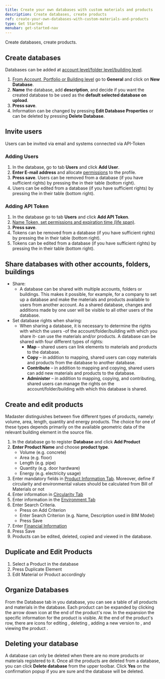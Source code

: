 ```yaml
---
title: Create your own databases with custom materials and products
description: Create databases, create products
ref: create-your-own-databases-with-custom-materials-and-products
type: Get Started
menubar: get-started-nav
---
```


Create databases, create products.

## Create databases

Databases can be added at <a href="../knowledge-base/databases#database-at-different-levels-account--folder--building">account level/folder level/building level</a>.

1. <a href="../knowledge-base/databases#database-at-different-levels-account--folder--building">From Account, Portfolio or Building level</a> go to **General** and click on **New Database**.
2. **Name** the database, add **description**, and decide if you want the created database to be used as the **default selected database on upload**.
3. **Press save**.
4. Information can be changed by pressing **Edit Database Properties** or can be deleted by pressing **Delete Database**.

## Invite users

Users can be invited via email and systems connected via API-Token

### Adding Users

1. In the database, go to tab **Users** and click **Add User**.
2. **Enter E-mail address** and allocate [permissions](../knowledge-base/users.md) to the profile.
3. **Press save**.
Users can be removed from a database (if you have sufficient rights) by pressing the <iconify-icon inline icon='mdi-delete'/> in their table (bottom right).
5. Users can be edited from a database (if you have sufficient rights) by pressing the <iconify-icon inline icon='mdi-pencil-outline'/> in their table (bottom right).

### Adding API Token

1. In the database go to tab **Users** and click **Add API Token**.
2. <a href="../api/api.html" target="_blank">Name Token, set permissions and expiration time (life span)</a>.
3. **Press save**.
4. Tokens can be removed from a database (if you have sufficient rights) by pressing the <iconify-icon inline icon='mdi-delete'/> in their table (bottom right).
5. Tokens can be edited from a database (if you have sufficient rights) by pressing the <iconify-icon inline icon='mdi-pencil-outline'/> in their table (bottom right).

## Share databases with other accounts, folders, buildings

* Share:
  * A database can be shared with multiple accounts, folders or buildings. This makes it possible, for example, for a company to set up a database and make the materials and products available to users from another account. As a shared database, changes and additions made by one user will be visible to all other users of the database.
* Set database rights when sharing:
  * When sharing a database, it is necessary to determine the rights with which the users -of the account/folder/building with which you share it- can use the materials and/or products. A database can be shared with four different types of rights:
    * **Map** – shared users can link elements to materials and products to the database.
    * **Copy** – in addition to mapping, shared users can copy materials and products from the database to another database.
    * **Contribute** – in addition to mapping and copying, shared users can add new materials and products to the database.
    * **Administer** – in addition to mapping, copying, and contributing, shared users can manage the rights on the account/folder/building with which this database is shared.

## Create and edit products

Madaster distinguishes between five different types of products, namely: volume, area, length, quantity and energy products. The choice for one of these types depends primarily on the available geometric data of the relevant building element in the source file.

1. In the database go to register **Database** and click **Add Product**
1. **Enter Product Name** and choose **product type**.
   * Volume (e.g. concrete)
   * Area (e.g. floor)
   * Length (e.g. pipe)
   * Quantity (e.g. door hardware)
   * Energy (e.g. electricity usage)
1. Enter mandatory fields in <a href="../knowledge-base/databases#product-information--general" target="_blank">Product Information Tab</a>. Moreover, define if circularity and environmental values should be calculated from Bill of Materials or not
1. Enter information in <a href="../knowledge-base/databases#product-circularity-tab" target="_blank">Circularity Tab</a>
1. Enter information in the <a href="../knowledge-base/databases" target="_blank">Environment Tab</a>
1. Enter Search Criteria.
   * Press on Add Criterion
   * Enter Search Criterion (e.g. Name, Description used in BIM Model)
   * Press Save
1. Enter <a href="../knowledge-base/databases" target="_blank">Financial Information</a>
1. Press Save
1. Products can be edited, deleted, copied and viewed in the database.

## Duplicate and Edit Products

1. Select a Product in the database
1. Press Duplicate Element
1. Edit Material or Product accordingly

## Organize Databases

From the Database tab in you database, you can see a table of all products and materials in the database. Each product can be expanded by clicking the arrow down icon <iconify-icon inline icon='mdi-chevron-down'/> at the end of the product's row.
In the expansion the specific information for the product is visible. At the end of the product's row, there are icons for editing <iconify-icon inline icon='mdi-pencil-outline'/>, deleting <iconify-icon inline icon='mdi-delete'/>, adding a new version to <iconify-icon inline icon='mdi-content-duplicate'/>, and viewing the product <iconify-icon inline icon='mdi-arrow-right-circle-outline'/>.

## Deleting your database

A database can only be deleted when there are no more products or materials registered to it. Once all the products are deleted from a database, you can click **Delete database** from the upper toolbar. Click **Yes** on the confirmation popup if you are sure and the database will be deleted. 
